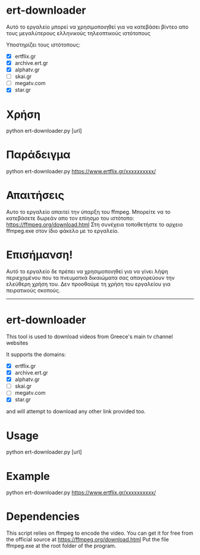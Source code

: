 ert-downloader
==============

Αυτό το εργαλείο μπορεί να χρησιμοποιηθεί για να κατεβάσει βίντεο απο τους μεγαλύτερους ελληνικούς τηλεοπτικούς ιστότοπους

Υποστηρίζει τους ιστότοπους:
 -[x] ertflix.gr
 -[x] archive.ert.gr
 -[x] alphatv.gr
 -[ ] skai.gr
 -[ ] megatv.com
 -[x] star.gr

Χρήση
=====

python ert-downloader.py [url]

Παράδειγμα
=======

python ert-downloader.py https://www.ertflix.gr/xxxxxxxxxx/

Απαιτήσεις
============

Αυτο το εργαλείο απαιτεί την ύπαρξη του ffmpeg. Μπορείτε να το κατεβάσετε δωρεάν απο τον επίησμο του ιστότοπο: https://ffmpeg.org/download.html
Στη συνέχεια τοποθετήστε το αρχειο ffmpeg.exe στον ίδιο φάκελο με το εργαλείο.

Επισήμανση!
==========

Αυτό το εργαλείο δε πρέπει να χρησιμοποιηθεί για να γίνει λήψη περιεχομένου που τα πνευματκά δικαιώματα σας απαγορεύουν την ελεύθερη χρήση του.
Δεν προοθούμε τη χρήση του εργαλείου για πειρατικούς σκοπούς.

_______________________________________
ert-downloader
==============

This tool is used to download videos from Greece's main tv channel websites

It supports the domains:
 -[x] ertflix.gr
 -[x] archive.ert.gr
 -[x] alphatv.gr
 -[ ] skai.gr
 -[ ] megatv.com
 -[x] star.gr

and will attempt to download any other link provided too.

Usage
=====

python ert-downloader.py [url]

Example
=======

python ert-downloader.py https://www.ertflix.gr/xxxxxxxxxx/

Dependencies
============

This script relies on ffmpeg to encode the video. You can get it for free from the official source at https://ffmpeg.org/download.html
Put the file ffmpeg.exe at the root folder of the program.
